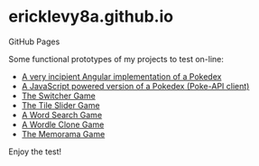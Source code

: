 # ericklevy8a.github.io
GitHub Pages

Some functional prototypes of my projects to test on-line:
+ [A very incipient Angular implementation of a Pokedex](http://ericklevy8a.github.io/angular-pokedex/)
+ [A JavaScript powered version of a Pokedex (Poke-API client)](http://ericklevy8a.github.io/pokedex/)
+ [The Switcher Game](http://ericklevy8a.github.io/switcher/)
+ [The Tile Slider Game](http://ericklevy8a.github.io/tileslider/)
+ [A Word Search Game](http://ericklevy8a.github.io/wordsearch/)
+ [A Wordle Clone Game](http://ericklevy8a.github.io/wordle/)
+ [The Memorama Game](http://ericklevy8a.github.io/memorama/)

Enjoy the test!
